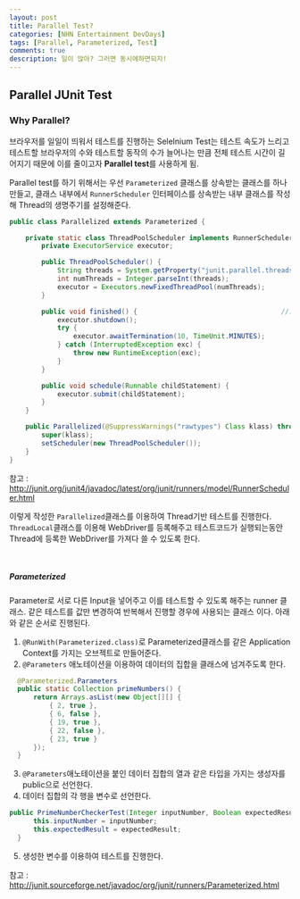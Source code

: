 ```yaml
---
layout: post
title: Parallel Test?
categories: [NHN Entertainment DevDays]
tags: [Parallel, Parameterized, Test]
comments: true
description: 일이 많아? 그러면 동시에하면되지!
---
```


## Parallel JUnit Test ##

### Why Parallel? ###

브라우저를 일일이 띄워서 테스트를 진행하는 Selelnium Test는 테스트 속도가 느리고 테스트할 브라우저의 수와 테스트할 동작의 수가 늘어나는 만큼 전체 테스트 시간이 길어지기 때문에 이를 줄이고자 **Parallel test**를 사용하게 됨.

Parallel test를 하기 위해서는 우선 `Parameterized` 클래스를 상속받는 클래스를 하나 만들고, 클래스 내부에서 `RunnerScheduler` 인터페이스를 상속받는 내부 클래스를 작성해 Thread의 생명주기를 설정해준다.

```java
public class Parallelized extends Parameterized {

    private static class ThreadPoolScheduler implements RunnerScheduler {
        private ExecutorService executor;

        public ThreadPoolScheduler() {
            String threads = System.getProperty("junit.parallel.threads", "16");
            int numThreads = Integer.parseInt(threads);
            executor = Executors.newFixedThreadPool(numThreads);
        }

        public void finished() {									//모든 Thread가 끝날경우 호출되는 함수
            executor.shutdown();
            try {
                executor.awaitTermination(10, TimeUnit.MINUTES);
            } catch (InterruptedException exc) {
                throw new RuntimeException(exc);
            }
        }

        public void schedule(Runnable childStatement) {
            executor.submit(childStatement);
        }
    }

    public Parallelized(@SuppressWarnings("rawtypes") Class klass) throws Throwable {
        super(klass);
        setScheduler(new ThreadPoolScheduler());
    }
}
```

참고 : http://junit.org/junit4/javadoc/latest/org/junit/runners/model/RunnerScheduler.html

이렇게 작성한 `Parallelized`클래스를 이용하여 Thread기반 테스트를 진행한다. `ThreadLocal`클래스를 이용해 WebDriver를 등록해주고 테스트코드가 실행되는동안 Thread에 등록한 WebDriver를 가져다 쓸 수 있도록 한다.

<br>

##### Parameterized #####

Parameter로 서로 다른 Input을 넣어주고 이를 테스트할 수 있도록 해주는 runner 클래스. 같은 테스트를 값만 변경하여 반복해서 진행할 경우에 사용되는 클래스 이다. 아래와 같은 순서로 진행된다.

1. `@RunWith(Parameterized.class)`로 Parameterized클래스를 같은 Application Context를 가지는 오브젝트로 만들어준다.
2. `@Parameters` 애노테이션을 이용하여 데이터의 집합을 클래스에 넘겨주도록 한다.

```java
  @Parameterized.Parameters
  public static Collection primeNumbers() {
      return Arrays.asList(new Object[][] {
          { 2, true },
          { 6, false },
          { 19, true },
          { 22, false },
          { 23, true }
      });
  }
  ```

3. `@Parameters`애노테이션을 붙인 데이터 집합의 열과 같은 타입을 가지는 생성자를 public으로 선언한다.
4. 데이터 집합의 각 행을 변수로 선언한다.

```java
public PrimeNumberCheckerTest(Integer inputNumber, Boolean expectedResult) {
      this.inputNumber = inputNumber;
      this.expectedResult = expectedResult;
  }    
```

5. 생성한 변수를 이용하여 테스트를 진행한다.

참고 : http://junit.sourceforge.net/javadoc/org/junit/runners/Parameterized.html
